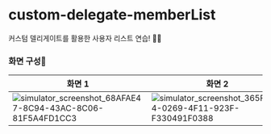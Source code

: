 # custom-delegate-memberList
커스텀 델리게이트를 활용한 사용자 리스트 연습! 📱📝

### 화면 구성📱
|화면 1|화면 2|화면 3|
|---|---|---|
|![simulator_screenshot_68AFAE47-8C94-43AC-8C06-81F5A4FD1CC3](https://github.com/hyung6370/custom-delegate-memberList/assets/81064963/bca91985-e560-45be-b7e8-74c2b1492ba3)|![simulator_screenshot_365F5A94-0269-4F11-923F-F330491F0388](https://github.com/hyung6370/custom-delegate-memberList/assets/81064963/aebcee15-b0f5-46c0-a529-ec081f494d9a)|![simulator_screenshot_1D2C17BC-47FC-4D02-80AC-50F35D62F1CB](https://github.com/hyung6370/custom-delegate-memberList/assets/81064963/27dc3a2f-fd44-426a-b342-e435bc84e1d8)|






